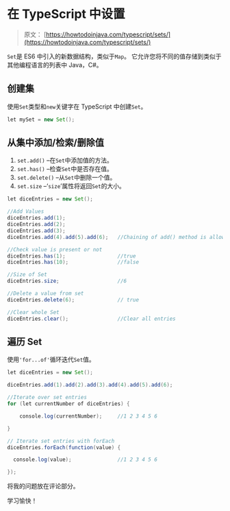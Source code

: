 # 在 TypeScript 中设置

> 原文： [https://howtodoinjava.com/typescript/sets/](https://howtodoinjava.com/typescript/sets/)

`Set`是 ES6 中引入的新数据结构，类似于`Map`。 它允许您将不同的值存储到类似于其他编程语言的列表中 Java，C#。

## 创建集

使用`Set`类型和`new`关键字在 TypeScript 中创建`Set`。

```java
let mySet = new Set();

```

## 从集中添加/检索/删除值

1.  `set.add()` –在`Set`中添加值的方法。
2.  `set.has()` –检查`Set`中是否存在值。
3.  `set.delete()` –从`Set`中删除一个值。
4.  `set.size` –‘`size`’属性将返回`Set`的大小。

```java
let diceEntries = new Set();

//Add Values
diceEntries.add(1);
diceEntries.add(2);
diceEntries.add(3);
diceEntries.add(4).add(5).add(6);	//Chaining of add() method is allowed

//Check value is present or not
diceEntries.has(1);					//true
diceEntries.has(10);				//false

//Size of Set 
diceEntries.size; 					//6

//Delete a value from set
diceEntries.delete(6);				// true

//Clear whole Set
diceEntries.clear();				//Clear all entries

```

## 遍历 Set

使用`'for...of'`循环迭代`Set`值。

```java
let diceEntries = new Set();

diceEntries.add(1).add(2).add(3).add(4).add(5).add(6);

//Iterate over set entries
for (let currentNumber of diceEntries) {

    console.log(currentNumber);  	//1 2 3 4 5 6

}

// Iterate set entries with forEach
diceEntries.forEach(function(value) {

  console.log(value);				//1 2 3 4 5 6

});

```

将我的问题放在评论部分。

学习愉快！